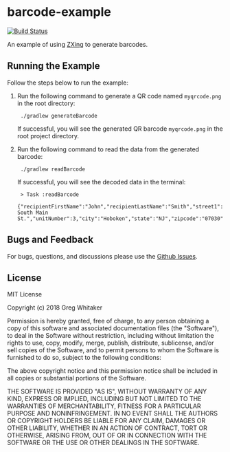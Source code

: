 # barcode-example
[![Build Status](https://travis-ci.org/gregwhitaker/barcode-example.svg?branch=master)](https://travis-ci.org/gregwhitaker/barcode-example)

An example of using [ZXing](https://github.com/zxing/zxing) to generate barcodes.

## Running the Example
Follow the steps below to run the example:

1. Run the following command to generate a QR code named `myqrcode.png` in the root directory:

        ./gradlew generateBarcode
        
    If successful, you will see the generated QR barcode `myqrcode.png` in the root project directory.
    
2. Run the following command to read the data from the generated barcode:

        ./gradlew readBarcode
        
    If successful, you will see the decoded data in the terminal:
    
        > Task :readBarcode
        {"recipientFirstName":"John","recipientLastName":"Smith","street1":"201 South Main St.","unitNumber":3,"city":"Hoboken","state":"NJ","zipcode":"07030","plus4code":"0009"}

## Bugs and Feedback
For bugs, questions, and discussions please use the [Github Issues](https://github.com/gregwhitaker/barcode-example/issues).

## License
MIT License

Copyright (c) 2018 Greg Whitaker

Permission is hereby granted, free of charge, to any person obtaining a copy
of this software and associated documentation files (the "Software"), to deal
in the Software without restriction, including without limitation the rights
to use, copy, modify, merge, publish, distribute, sublicense, and/or sell
copies of the Software, and to permit persons to whom the Software is
furnished to do so, subject to the following conditions:

The above copyright notice and this permission notice shall be included in all
copies or substantial portions of the Software.

THE SOFTWARE IS PROVIDED "AS IS", WITHOUT WARRANTY OF ANY KIND, EXPRESS OR
IMPLIED, INCLUDING BUT NOT LIMITED TO THE WARRANTIES OF MERCHANTABILITY,
FITNESS FOR A PARTICULAR PURPOSE AND NONINFRINGEMENT. IN NO EVENT SHALL THE
AUTHORS OR COPYRIGHT HOLDERS BE LIABLE FOR ANY CLAIM, DAMAGES OR OTHER
LIABILITY, WHETHER IN AN ACTION OF CONTRACT, TORT OR OTHERWISE, ARISING FROM,
OUT OF OR IN CONNECTION WITH THE SOFTWARE OR THE USE OR OTHER DEALINGS IN THE
SOFTWARE.
